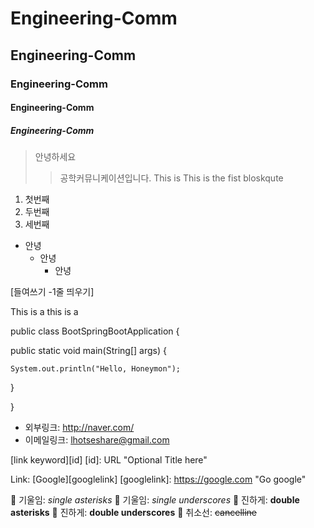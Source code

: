 # Engineering-Comm
## Engineering-Comm
### Engineering-Comm
#### Engineering-Comm
##### Engineering-Comm

>안녕하세요
>>공학커뮤니케이션입니다.
>>This is This is the fist bloskqute

1) 첫번째
2) 두번째
3) 세번째

* 안녕
  - 안녕
    + 안녕

[들여쓰기 -1줄 띄우기]

This is a 
  this is a

public class BootSpringBootApplication {

  public static void main(String[] args) {
  
    System.out.println("Hello, Honeymon");
    
  }
  
}

* 외부링크: <http://naver.com/>
* 이메일링크: <lhotseshare@gmail.com>

[link keyword][id]
[id]: URL "Optional Title here"

Link: [Google][googlelink]
[googlelink]: https://google.com "Go google"


 기울임: *single asterisks*
 기울임: _single underscores_
 진하게: **double asterisks**
 진하게: __double underscores__
 취소선: ~~cancelline~~
